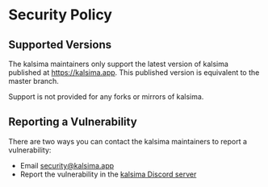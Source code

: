 # Security Policy

## Supported Versions

The kalsima maintainers only support the latest version of kalsima published at https://kalsima.app.
This published version is equivalent to the master branch.

Support is not provided for any forks or mirrors of kalsima.

## Reporting a Vulnerability

There are two ways you can contact the kalsima maintainers to report a vulnerability:
 - Email [security@kalsima.app](mailto:security@kalsima.app)
 - Report the vulnerability in the [kalsima Discord server](https://kalsima.github.io/links/discord)
